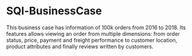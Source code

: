 # SQl-BusinessCase
This business case has information of 100k orders from 2016 to 2018. Its features allows viewing an order from multiple dimensions: from order status, price, payment and freight performance to customer location, product attributes and finally reviews written by customers.
